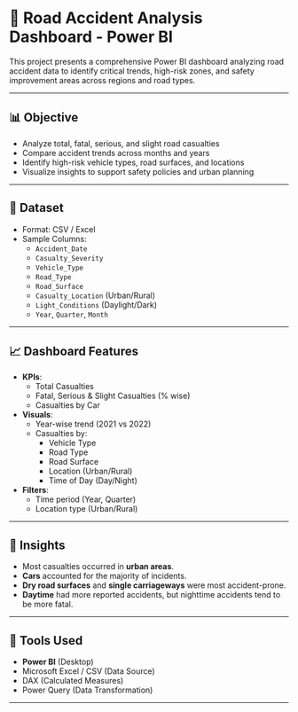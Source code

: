# 🚧 Road Accident Analysis Dashboard - Power BI

This project presents a comprehensive Power BI dashboard analyzing road accident data to identify critical trends, high-risk zones, and safety improvement areas across regions and road types.

---

## 📊 Objective

- Analyze total, fatal, serious, and slight road casualties
- Compare accident trends across months and years
- Identify high-risk vehicle types, road surfaces, and locations
- Visualize insights to support safety policies and urban planning

---

## 📁 Dataset

- Format: CSV / Excel
- Sample Columns:
  - `Accident_Date`
  - `Casualty_Severity`
  - `Vehicle_Type`
  - `Road_Type`
  - `Road_Surface`
  - `Casualty_Location` (Urban/Rural)
  - `Light_Conditions` (Daylight/Dark)
  - `Year`, `Quarter`, `Month`

---

## 📈 Dashboard Features

- **KPIs**:
  - Total Casualties
  - Fatal, Serious & Slight Casualties (% wise)
  - Casualties by Car
- **Visuals**:
  - Year-wise trend (2021 vs 2022)
  - Casualties by:
    - Vehicle Type
    - Road Type
    - Road Surface
    - Location (Urban/Rural)
    - Time of Day (Day/Night)
- **Filters**:
  - Time period (Year, Quarter)
  - Location type (Urban/Rural)

---

## 📌 Insights

- Most casualties occurred in **urban areas**.
- **Cars** accounted for the majority of incidents.
- **Dry road surfaces** and **single carriageways** were most accident-prone.
- **Daytime** had more reported accidents, but nighttime accidents tend to be more fatal.

---

## 🧰 Tools Used

- **Power BI** (Desktop)
- Microsoft Excel / CSV (Data Source)
- DAX (Calculated Measures)
- Power Query (Data Transformation)

---



